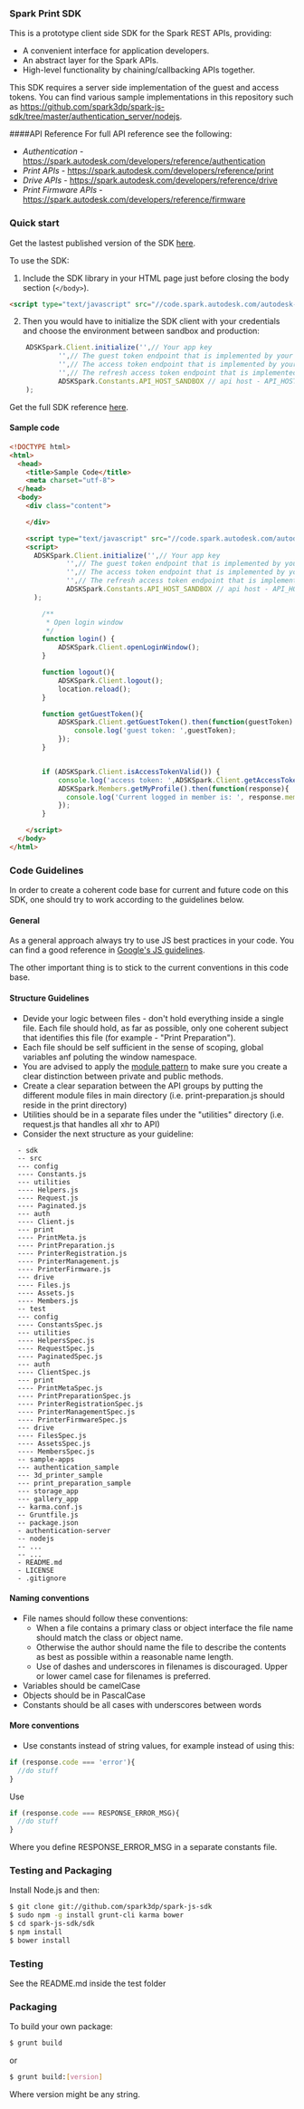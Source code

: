 ### Spark Print SDK 

This is a prototype client side SDK for the Spark REST APIs, providing:
* A convenient interface for application developers.
* An abstract layer for the Spark APIs.
* High-level functionality by chaining/callbacking APIs together.

This SDK requires a server side implementation of the guest and access tokens. You can find various sample implementations in this repository such as https://github.com/spark3dp/spark-js-sdk/tree/master/authentication_server/nodejs.

####API Reference
For full API reference see the following:
* <i>Authentication</i> - https://spark.autodesk.com/developers/reference/authentication
* <i>Print APIs</i> - https://spark.autodesk.com/developers/reference/print
* <i>Drive APIs</i> - https://spark.autodesk.com/developers/reference/drive
* <i>Print Firmware APIs</i> - https://spark.autodesk.com/developers/reference/firmware 


### Quick start
Get the lastest published version of the SDK [here](https://code.spark.autodesk.com/autodesk-spark-sdk-latest.min.js).

To use the SDK:<br> 
1) Include the SDK library in your HTML page just before closing the body section (`</body>`).

```HTML
<script type="text/javascript" src="//code.spark.autodesk.com/autodesk-spark-sdk-latest.min.js"></script>
```

2) Then you would have to initialize the SDK client with your credentials and choose the environment between sandbox and production:

```JavaScript
	ADSKSpark.Client.initialize('',// Your app key
			'',// The guest token endpoint that is implemented by your server (i.e. http://example.com/guest_token)
			'',// The access token endpoint that is implemented by your server (i.e. http://example.com/access_token)
			'',// The refresh access token endpoint that is implemented by your server (i.e. http://example.com/refresh_token)
			ADSKSpark.Constants.API_HOST_SANDBOX // api host - API_HOST_PRODUCTION or API_HOST_SANDBOX
	);
```

Get the full SDK reference [here](http://code.spark.autodesk.com/autodesk-spark-sdk/docs/v1/index.html).

#### Sample code

```HTML
<!DOCTYPE html>
<html>
  <head>
	<title>Sample Code</title>
	<meta charset="utf-8">
  </head>
  <body>
    <div class="content">

    </div>

    <script type="text/javascript" src="//code.spark.autodesk.com/autodesk-spark-sdk-latest.min.js"></script>
    <script>
      ADSKSpark.Client.initialize('',// Your app key
              '',// The guest token endpoint that is implemented by your server (i.e. http://example.com/guest_token)
              '',// The access token endpoint that is implemented by your server (i.e. http://example.com/access_token)
              '',// The refresh access token endpoint that is implemented by your server (i.e. http://example.com/refresh_token)
              ADSKSpark.Constants.API_HOST_SANDBOX // api host - API_HOST_PRODUCTION or API_HOST_SANDBOX
      );

      	/**
      	 * Open login window
      	 */
      	function login() {
      		ADSKSpark.Client.openLoginWindow();
      	}

      	function logout(){
      		ADSKSpark.Client.logout();
      		location.reload();
      	}

      	function getGuestToken(){
      		ADSKSpark.Client.getGuestToken().then(function(guestToken) {
      			console.log('guest token: ',guestToken);
      		});
      	}


      	if (ADSKSpark.Client.isAccessTokenValid()) {
      		console.log('access token: ',ADSKSpark.Client.getAccessToken());
            ADSKSpark.Members.getMyProfile().then(function(response){
              console.log('Current logged in member is: ', response.member);
            });
      	}

    </script>
  </body>
</html>
```

### Code Guidelines
In order to create a coherent code base for current and future code on this SDK, one should try to work according to the guidelines below.

#### General
As a general approach always try to use JS best practices in your code. You can find a good reference in [Google's JS guidelines](https://google-styleguide.googlecode.com/svn/trunk/javascriptguide.xml).

The other important thing is to stick to the current conventions in this code base. 

#### Structure Guidelines
* Devide your logic between files - don't hold everything inside a single file. Each file should hold, as far as possible, only one coherent subject that identifies this file (for example - "Print Preparation").
* Each file should be self sufficient in the sense of scoping, global variables anf poluting the window namespace. 
* You are advised to apply the [module pattern](http://addyosmani.com/resources/essentialjsdesignpatterns/book/#modulepatternjavascript) to make sure you create a clear distinction between private and public methods.
* Create a clear separation between the API groups by putting the different module files in main directory (i.e. print-preparation.js should reside in the print directory)
* Utilities should be in a separate files under the "utilities" directory (i.e. request.js that handles all xhr to API)
* Consider the next structure as your guideline:
```
  - sdk
  -- src
  --- config
  ---- Constants.js
  --- utilities
  ---- Helpers.js
  ---- Request.js
  ---- Paginated.js
  --- auth
  ---- Client.js
  --- print
  ---- PrintMeta.js
  ---- PrintPreparation.js
  ---- PrinterRegistration.js
  ---- PrinterManagement.js
  ---- PrinterFirmware.js
  --- drive
  ---- Files.js
  ---- Assets.js
  ---- Members.js
  -- test
  --- config
  ---- ConstantsSpec.js
  --- utilities
  ---- HelpersSpec.js
  ---- RequestSpec.js
  ---- PaginatedSpec.js
  --- auth
  ---- ClientSpec.js
  --- print
  ---- PrintMetaSpec.js
  ---- PrintPreparationSpec.js
  ---- PrinterRegistrationSpec.js
  ---- PrinterManagementSpec.js
  ---- PrinterFirmwareSpec.js
  --- drive
  ---- FilesSpec.js
  ---- AssetsSpec.js
  ---- MembersSpec.js
  -- sample-apps
  --- authentication_sample
  --- 3d_printer_sample
  --- print_preparation_sample
  --- storage_app
  --- gallery_app
  -- karma.conf.js
  -- Gruntfile.js
  -- package.json
  - authentication-server
  -- nodejs
  -- ...
  -- ...
  - README.md
  - LICENSE
  - .gitignore
```  

#### Naming conventions
* File names should follow these conventions:
  * When a file contains a primary class or object interface the file name should match the class or object name.
  * Otherwise the author should name the file to describe the contents as best as possible within a reasonable name length.
  * Use of dashes and underscores in filenames is discouraged. Upper or lower camel case for filenames is preferred.
* Variables should be camelCase
* Objects should be in PascalCase
* Constants should be all cases with underscores between words

#### More conventions
* Use constants instead of string values, for example instead of using this:
```JavaScript
if (response.code === 'error'){
  //do stuff
}
```
Use
```JavaScript
if (response.code === RESPONSE_ERROR_MSG){
  //do stuff
}
```
Where you define RESPONSE_ERROR_MSG in a separate constants file.

### Testing and Packaging

Install Node.js and then:

```sh
$ git clone git://github.com/spark3dp/spark-js-sdk
$ sudo npm -g install grunt-cli karma bower
$ cd spark-js-sdk/sdk
$ npm install
$ bower install
```

### Testing
See the README.md inside the test folder

### Packaging

To build your own package:

```sh
$ grunt build
```
or

```sh
$ grunt build:[version]
```
Where version might be any string.
